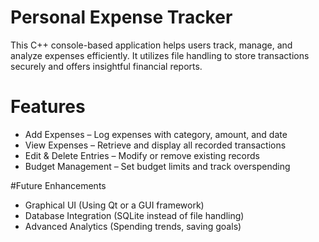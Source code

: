 # Personal Expense Tracker 
This C++ console-based application helps users track, manage, and analyze expenses efficiently. It utilizes file handling to store transactions securely and offers insightful financial reports.

# Features
- Add Expenses – Log expenses with category, amount, and date
- View Expenses – Retrieve and display all recorded transactions
- Edit & Delete Entries – Modify or remove existing records
- Budget Management – Set budget limits and track overspending

#Future Enhancements
- Graphical UI (Using Qt or a GUI framework)
- Database Integration (SQLite instead of file handling)
- Advanced Analytics (Spending trends, saving goals)
